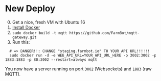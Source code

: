# New Deploy

 0. Get a nice, fresh VM with Ubuntu 16
 0. [Install Docker](https://docs.docker.com/engine/installation/linux/ubuntulinux/)
 0. `sudo docker build -t mqtt https://github.com/FarmBot/mqtt-gateway.git`
 0. Run this:
```
  # => DANGER!!: CHANGE "staging.farmbot.io" TO YOUR API URL!!!!!!
  sudo docker run -d -e WEB_API_URL=YOUR_API_URL_HERE -p 3002:3002 -p 1883:1883 -p 80:3002 --restart=always mqtt
```

You now have a server running on port `3002` (Websockets) and `1883` (raw MQTT).

